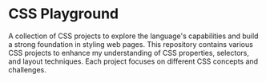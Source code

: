 # CSS Playground
A collection of CSS projects to explore the language's capabilities and build a strong foundation in styling web pages. This repository contains various CSS projects to enhance my understanding of CSS properties, selectors, and layout techniques. Each project focuses on different CSS concepts and challenges.
 
